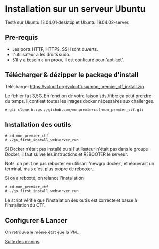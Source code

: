 # Installation sur un serveur Ubuntu



Testé sur Ubuntu 18.04.01-desktop et Ubuntu 18.04.02-server. 

## Pre-requis

- Les ports HTTP, HTTPS, SSH sont ouverts.
- L'utilisateur a les droits sudo.
- S'il y a besoin d un proxy, il est configuré pour 'apt-get'.


## Télécharger & dézipper le package d'install


Télécharger https://yoloctf.org/yoloctf/iso/mon_premier_ctf_install.zip

Le fichier fait 3,5G. En fonction de votre liaison adsl/fibre ça peut prendre du temps.
Il contient toutes les images docker nécessaires aux challenges.


```
# git clone https://github.com/monpremierctf/mon_premier_ctf.git
```


## Installation des outils

```
# cd mon_premier_ctf
# ./go_first_install_webserver_run
```

Si Docker n'était pas installé ou si l'utilisateur n'était pas dans le groupe Docker, il faut suivre les instructions et <red>REBOOTER</red> le serveur.

Note: on peut ne pas rebooter en utilisant 'newgrp docker', et réouvrant un terminal, mais c'est plus propre de rebooter...

Si on a rebooté, on relance l'installation
```
# cd mon_premier_ctf
# ./go_first_install_webserver_run
```

Le script vérifie que l'installation des outils est correcte et passe à l'installation du CTF.

## Configurer & Lancer

On retrouve le même état que la VM...

[Suite des manips](install_vm.md#Personnaliser-un-peu-la-config)



